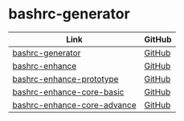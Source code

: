 

# bashrc-generator

| Link | GitHub |
| ---- | ------ |
| [bashrc-generator](https://samwhelp.github.io/bashrc-generator/) | [GitHub](https://github.com/samwhelp/bashrc-generator) |
| [bashrc-enhance](https://samwhelp.github.io/bashrc-enhance/) | [GitHub](https://github.com/samwhelp/bashrc-enhance) |
| [bashrc-enhance-prototype](https://samwhelp.github.io/bashrc-enhance-prototype/) | [GitHub](https://github.com/samwhelp/bashrc-enhance-prototype) |
| [bashrc-enhance-core-basic](https://samwhelp.github.io/bashrc-enhance-core-basic/) | [GitHub](https://github.com/samwhelp/bashrc-enhance-core-basic) |
| [bashrc-enhance-core-advance](https://samwhelp.github.io/bashrc-enhance-core-advance/) | [GitHub](https://github.com/samwhelp/bashrc-enhance-core-advance) |

